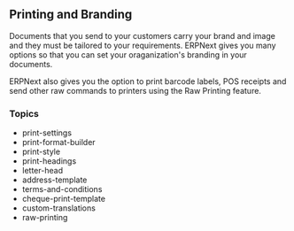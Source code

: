 ## Printing and Branding

Documents that you send to your customers carry your brand and image and they must be tailored to your requirements. ERPNext gives you many options so that you can set your oraganization's branding in your documents.

ERPNext also gives you the option to print barcode labels, POS receipts and send other raw commands to printers using the Raw Printing feature.

### Topics

*   print-settings
*   print-format-builder
*   print-style
*   print-headings
*   letter-head
*   address-template
*   terms-and-conditions
*   cheque-print-template
*   custom-translations
*   raw-printing